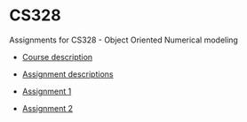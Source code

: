 CS328
=====

Assignments for CS328 - Object Oriented Numerical modeling

- [Course description](https://sites.google.com/a/mst.edu/price/courses/cs-328)
- [Assignment descriptions](https://sites.google.com/a/mst.edu/price/courses/cs-328/hw/2014)

- [Assignment 1](https://sites.google.com/a/mst.edu/price/courses/cs-328/hw/2014/assignment-1) 
- [Assignment 2](https://sites.google.com/a/mst.edu/price/courses/cs-328/hw/2014/assignment-2)
